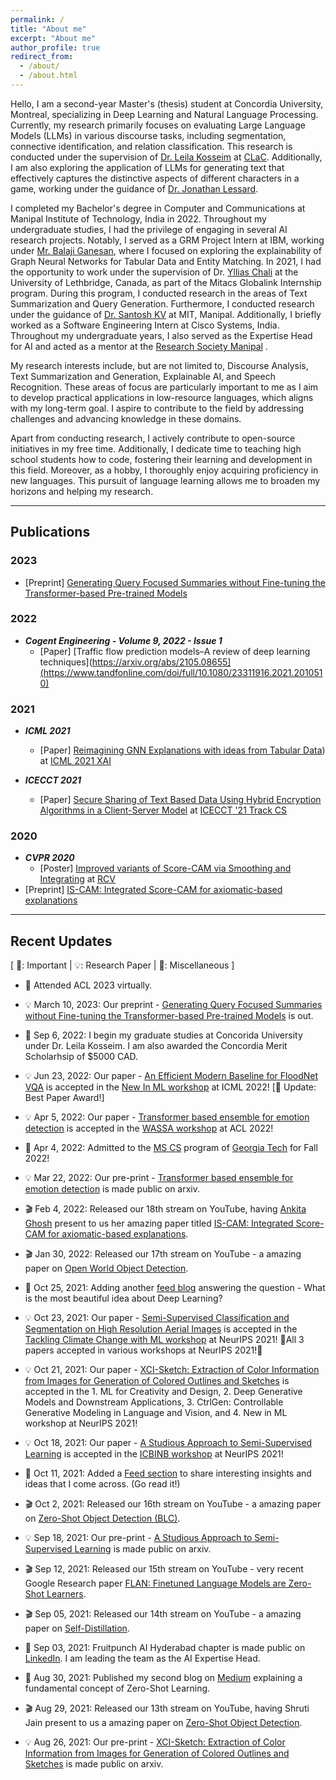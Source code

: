 ```yaml
---
permalink: /
title: "About me"
excerpt: "About me"
author_profile: true
redirect_from: 
  - /about/
  - /about.html
---
```

Hello, I am a second-year Master's (thesis) student at Concordia University, Montreal, specializing in Deep Learning and Natural Language Processing. Currently, my research primarily focuses on evaluating Large Language Models (LLMs) in various discourse tasks, including segmentation, connective identification, and relation classification. This research is conducted under the supervision of [Dr. Leila Kosseim](https://users.encs.concordia.ca/~kosseim/) at [CLaC](https://www.concordia.ca/ginacody/computer-science-software-eng/research/groups/computational-linguistics.html). Additionally, I am also exploring the application of LLMs for generating text that effectively captures the distinctive aspects of different characters in a game, working under the guidance of [Dr. Jonathan Lessard](https://www.concordia.ca/faculty/jonathan-lessard.html).
<br>

I completed my Bachelor's degree in Computer and Communications at Manipal Institute of Technology, India in 2022. Throughout my undergraduate studies, I had the privilege of engaging in several AI research projects. Notably, I served as a GRM Project Intern at IBM, working under [Mr. Balaji Ganesan](https://research.ibm.com/people/balaji-ganesan), where I focused on exploring the explainability of Graph Neural Networks for Tabular Data and Entity Matching. In 2021, I had the opportunity to work under the supervision of Dr. [Yllias Chali](https://www.cs.uleth.ca/~chali/) at the University of Lethbridge, Canada, as part of the Mitacs Globalink Internship program. During this program, I conducted research in the areas of Text Summarization and Query Generation. Furthermore, I conducted research under the guidance of [Dr. Santosh KV](https://manipal.edu/mit/department-faculty/faculty-list/santhosh-kv.html) at MIT, Manipal. Additionally, I briefly worked as a Software Engineering Intern at Cisco Systems, India. Throughout my undergraduate years, I also served as the Expertise Head for AI and acted as a mentor at the [Research Society Manipal](http://www.researchsocietymit.com/) .
<br>
 
My research interests include, but are not limited to, Discourse Analysis, Text Summarization and Generation, Explainable AI, and Speech Recognition. These areas of focus are particularly important to me as I aim to develop practical applications in low-resource languages, which aligns with my long-term goal. I aspire to contribute to the field by addressing challenges and advancing knowledge in these domains.
<br>

Apart from conducting research, I actively contribute to open-source initiatives in my free time. Additionally, I dedicate time to teaching high school students how to code, fostering their learning and development in this field. Moreover, as a hobby, I thoroughly enjoy acquiring proficiency in new languages. This pursuit of language learning allows me to broaden my horizons and helping my research.


--- 
## Publications
### 2023

- [Preprint] [Generating Query Focused Summaries without Fine-tuning the Transformer-based Pre-trained Models](https://arxiv.org/abs/2303.06230)


### 2022
- ***Cogent Engineering - Volume 9, 2022 - Issue 1***
  - [Paper] [Traffic flow prediction models–A review of deep learning techniques](https://arxiv.org/abs/2105.08655](https://www.tandfonline.com/doi/full/10.1080/23311916.2021.2010510) 

### 2021
- ***ICML 2021***
  - [Paper] [Reimagining GNN Explanations with ideas from Tabular Data](https://arxiv.org/abs/2106.12665)) at [ICML 2021 XAI](https://icml2021-xai.github.io/)
  
- ***ICECCT 2021***
  - [Paper] [Secure Sharing of Text Based Data Using Hybrid Encryption Algorithms in a Client-Server Model](https://ieeexplore.ieee.org/abstract/document/9616671) at [ICECCT '21 Track CS](https://www.climatechange.ai/events/neurips2022)

### 2020
- ***CVPR 2020***
  - [Poster] [Improved variants of Score-CAM via Smoothing and Integrating](https://drive.google.com/file/d/10at_w7Wlkz0Ig4fU9BoNWe8m8FttlaDD/view) at [RCV](https://sites.google.com/view/rcv-cvpr2021/accepted-work?authuser=0)
- [Preprint] [IS-CAM: Integrated Score-CAM for axiomatic-based explanations](https://arxiv.org/abs/2010.03023)
  

---
## Recent Updates
[ 🌟: Important | 💡: Research Paper | 📆: Miscellaneous ]

- 🌟 Attended ACL 2023 virtually.

- 💡 March 10, 2023: Our preprint - [Generating Query Focused Summaries without Fine-tuning the Transformer-based Pre-trained Models](https://arxiv.org/abs/2303.06230) is out.

- 🌟 Sep 6, 2022: I begin my graduate studies at Concorida University under Dr. Leila Kosseim. I am also awarded the Concordia Merit Scholarhsip of $5000 CAD. 

- 💡 Jun 23, 2022: Our paper - [An Efficient Modern Baseline for FloodNet VQA](https://arxiv.org/abs/2205.15025) is accepted in the [New In ML workshop](https://ablacan.github.io/NewInML2022_ICML/) at ICML 2022! [🌟 Update: Best Paper Award!]

- 💡 Apr 5, 2022: Our paper - [Transformer based ensemble for emotion detection](https://arxiv.org/abs/2203.11899) is accepted in the [WASSA workshop](https://wassa-workshop.github.io/) at ACL 2022!

- 🌟 Apr 4, 2022: Admitted to the [MS CS](https://www.cc.gatech.edu/degree-programs/master-science-computer-science) program of [Georgia Tech](https://www.gatech.edu/) for Fall 2022!

- 💡 Mar 22, 2022: Our pre-print - [Transformer based ensemble for emotion detection](https://arxiv.org/abs/2203.11899) is made public on arxiv.

- 🎬 Feb 4, 2022: Released our 18th stream on YouTube, having [Ankita Ghosh](https://ankitaghosh9.github.io/) present to us her amazing paper titled [IS-CAM: Integrated Score-CAM for axiomatic-based explanations](https://www.youtube.com/watch?v=26X-HoPCD1Y).

-  🎬	Jan 30, 2022: Released our 17th stream on YouTube - a amazing paper on [Open World Object Detection](https://www.youtube.com/watch?v=UKX93Yd1o-8).

- 📆 Oct 25, 2021: Adding another [feed blog](https://sahilkhose.github.io/feed/) answering the question - What is the most beautiful idea about Deep Learning?

- 💡	Oct 23, 2021: Our paper - [Semi-Supervised Classification and Segmentation on High Resolution Aerial Images](https://arxiv.org/abs/2105.08655) is accepted in the [Tackling Climate Change with ML workshop](https://www.climatechange.ai/events/neurips2021.html) at NeurIPS 2021! 🌟All 3 papers accepted in various workshops at NeurIPS 2021!🌟

- 💡	Oct 21, 2021: Our paper - [XCI-Sketch: Extraction of Color Information from Images for Generation of Colored Outlines and Sketches](https://arxiv.org/abs/2108.11554) is accepted in the 1. ML for Creativity and Design, 2. Deep Generative Models and Downstream Applications, 3. CtrlGen: Controllable Generative Modeling in Language and Vision, and 4. New in ML workshop at NeurIPS 2021! 

- 💡	Oct 18, 2021: Our paper - [A Studious Approach to Semi-Supervised Learning](https://arxiv.org/abs/2109.08924) is accepted in the [ICBINB workshop](https://i-cant-believe-its-not-better.github.io/neurips2021/) at NeurIPS 2021!

- 📆	Oct 11, 2021: Added a [Feed section](https://sahilkhose.github.io/feed/) to share interesting insights and ideas that I come across. (Go read it!)

-  🎬	Oct 2, 2021: Released our 16th stream on YouTube - a amazing paper on [Zero-Shot Object Detection (BLC)](https://www.youtube.com/watch?v=JP6SjoLDrkc).

- 💡	Sep 18, 2021: Our pre-print - [A Studious Approach to Semi-Supervised Learning](https://arxiv.org/abs/2109.08924) is made public on arxiv.

- 🎬	Sep 12, 2021: Released our 15th stream on YouTube - very recent Google Research paper [FLAN: Finetuned Language Models are Zero-Shot Learners](https://www.youtube.com/watch?v=QDeYaqdjH0w).

- 🎬	Sep 05, 2021: Released our 14th stream on YouTube - a amazing paper on [Self-Distillation](https://www.youtube.com/watch?v=ugvHJbzhod8).

- 📆	Sep 03, 2021: Fruitpunch AI Hyderabad chapter is made public on [LinkedIn](https://www.linkedin.com/feed/update/urn:li:activity:6839531104295235584/). I am leading the team as the AI Expertise Head.

- 📆	Aug 30, 2021: Published my second blog on [Medium](https://sahilkhose.medium.com/zero-shot-learning-the-seen-the-unseen-and-the-unknown-9e69da125df2) explaining a fundamental concept of Zero-Shot Learning.

- 🎬	Aug 29, 2021: Released our 13th stream on YouTube, having Shruti Jain present to us a amazing paper on [Zero-Shot Object Detection](https://www.youtube.com/watch?v=f-UELOTXlB4).


- 💡 Aug 26, 2021: Our pre-print - [XCI-Sketch: Extraction of Color Information from Images for Generation of Colored Outlines and Sketches](https://arxiv.org/abs/2108.11554) is made public on arxiv.
